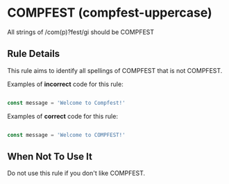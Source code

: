 # COMPFEST (compfest-uppercase)

All strings of /com(p)?fest/gi should be COMPFEST


## Rule Details

This rule aims to identify all spellings of COMPFEST that is not COMPFEST.

Examples of **incorrect** code for this rule:

```js

const message = 'Welcome to Compfest!'

```

Examples of **correct** code for this rule:

```js

const message = 'Welcome to COMPFEST!'

```

## When Not To Use It

Do not use this rule if you don't like COMPFEST.
